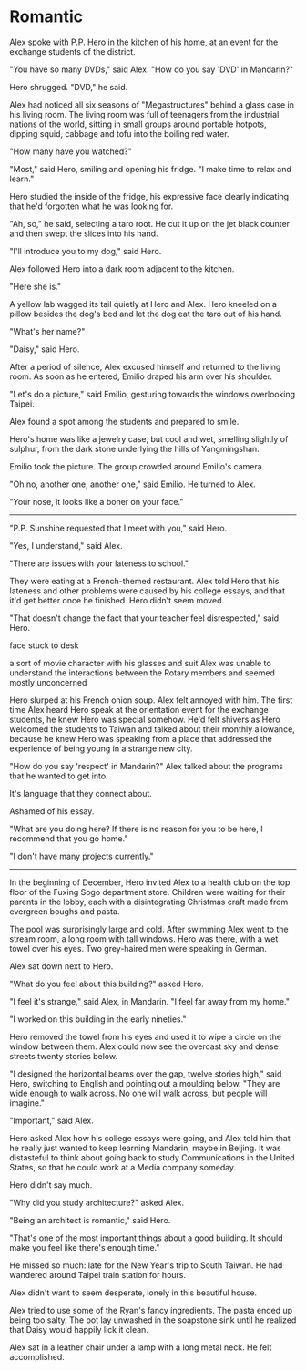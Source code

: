 # Romantic

Alex spoke with P.P. Hero in the kitchen of his home, at an event for the
exchange students of the district.

"You have so many DVDs," said Alex. "How do you say 'DVD' in Mandarin?"

Hero shrugged. "DVD," he said.

Alex had noticed all six seasons of "Megastructures" behind a glass case in his
living room.  The living room was full of teenagers from the industrial nations
of the world, sitting in small groups around portable hotpots, dipping squid,
cabbage and tofu into the boiling red water.

"How many have you watched?"

"Most," said Hero, smiling and opening his fridge. "I make time to relax and
learn."

Hero studied the inside of the fridge, his expressive face clearly indicating
that he'd forgotten what he was looking for.

"Ah, so," he said, selecting a taro root. He cut it up on the jet black counter
and then swept the slices into his hand.

"I'll introduce you to my dog," said Hero.

Alex followed Hero into a dark room adjacent to the kitchen.

"Here she is."

A yellow lab wagged its tail quietly at Hero and Alex. Hero kneeled on a pillow
besides the dog's bed and let the dog eat the taro out of his hand.

"What's her name?"

"Daisy," said Hero.

After a period of silence, Alex excused himself and returned to the living room.
As soon as he entered, Emilio draped his arm over his shoulder.

"Let's do a picture," said Emilio, gesturing towards the windows overlooking
Taipei.

Alex found a spot among the students and prepared to smile.

Hero's home was like a jewelry case, but cool and wet, smelling slightly of
sulphur, from the dark stone underlying the hills of Yangmingshan.

Emilio took the picture. The group crowded around Emilio's camera.

"Oh no, another one, another one," said Emilio.  He turned to Alex.

"Your nose, it looks like a boner on your face."

---

"P.P. Sunshine requested that I meet with you," said Hero.

"Yes, I understand," said Alex.

"There are issues with your lateness to school."

They were eating at a French-themed restaurant. Alex told Hero that his lateness
and other problems were caused by his college essays, and that it'd get better
once he finished. Hero didn't seem moved.

"That doesn't change the fact that your teacher feel disrespected," said Hero.

face stuck to desk

a sort of movie character with his glasses and suit
Alex was unable to understand the interactions between the Rotary members and
seemed mostly unconcerned

Hero slurped at his French onion soup. Alex felt annoyed with him. The first
time Alex heard Hero speak at the orientation event for the exchange students,
he knew Hero was special somehow. He'd felt shivers as Hero welcomed the
students to Taiwan and talked about their monthly allowance, because he knew
Hero was speaking from a place that addressed the experience of being young in a
strange new city.

"How do you say 'respect' in Mandarin?"
Alex talked about the programs that he wanted to get into.

It's language that they connect about.

Ashamed of his essay.

"What are you doing here? If there is no reason for you to be here, I recommend
that you go home."

"I don't have many projects currently."

---

In the beginning of December, Hero invited Alex to a health club on the top
floor of the Fuxing Sogo department store. Children were waiting for their
parents in the lobby, each with a disintegrating Christmas craft made from
evergreen boughs and pasta.

The pool was surprisingly large and cold. After swimming Alex went to the stream
room, a long room with tall windows. Hero was there, with a wet towel over his
eyes. Two grey-haired men were speaking in German.

Alex sat down next to Hero.

"What do you feel about this building?" asked Hero.

"I feel it's strange," said Alex, in Mandarin. "I feel far away from my home."

"I worked on this building in the early nineties."

Hero removed the towel from his eyes and used it to wipe a circle on the window
between them. Alex could now see the overcast sky and dense streets twenty
stories below.

"I designed the horizontal beams over the gap, twelve stories high," said Hero,
switching to English and pointing out a moulding below.  "They are wide enough
to walk across. No one will walk across, but people will imagine."

"Important," said Alex.

Hero asked Alex how his college essays were going, and Alex told him that he
really just wanted to keep learning Mandarin, maybe in Beijing. It was
distasteful to think about going back to study Communications in the United
States, so that he could work at a Media company someday.

Hero didn't say much.

"Why did you study architecture?" asked Alex.

"Being an architect is romantic," said Hero.



"That's one of the most important things about a good building. It should make
you feel like there's enough time."

He missed so much: late for the New Year's trip to South Taiwan. He had
wandered around Taipei train station for hours.


Alex didn't want to seem desperate, lonely in this beautiful house.

Alex tried to use some of the Ryan's fancy ingredients. The pasta ended up being
too salty. The pot lay unwashed in the soapstone sink until he realized that
Daisy would happily lick it clean.

Alex sat in a leather chair under a lamp with a long metal neck. He felt
accomplished.
